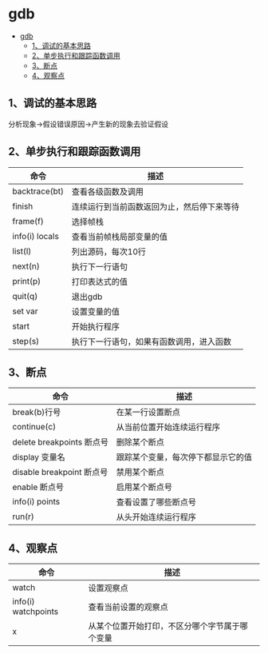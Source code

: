# gdb

<!-- TOC -->

- [gdb](#gdb)
    - [1、调试的基本思路](#1调试的基本思路)
    - [2、单步执行和跟踪函数调用](#2单步执行和跟踪函数调用)
    - [3、断点](#3断点)
    - [4、观察点](#4观察点)

<!-- /TOC -->

## 1、调试的基本思路

分析现象->假设错误原因->产生新的现象去验证假设

## 2、单步执行和跟踪函数调用

|命令|描述|
|-|-|
|backtrace(bt)|查看各级函数及调用|
|finish|连续运行到当前函数返回为止，然后停下来等待|
|frame(f)|选择帧栈|
|info(i) locals|查看当前帧栈局部变量的值|
|list(l)|列出源码，每次10行|
|next(n)|执行下一行语句|
|print(p)|打印表达式的值|
|quit(q)|退出gdb|
|set var|设置变量的值|
|start|开始执行程序|
|step(s)|执行下一行语句，如果有函数调用，进入函数|

## 3、断点

|命令|描述|
|-|-|
|break(b)行号 |在某一行设置断点|
|continue(c) |从当前位置开始连续运行程序|
|delete breakpoints 断点号 |删除某个断点|
|display 变量名 |跟踪某个变量，每次停下都显示它的值|
|disable breakpoint 断点号 |禁用某个断点|
|enable 断点号 |启用某个断点号|
|info(i) points |查看设置了哪些断点号|
|run(r) |从头开始连续运行程序|

## 4、观察点

|命令|描述|
|-|-|
|watch |设置观察点|
|info(i) watchpoints |查看当前设置的观察点|
|x |从某个位置开始打印，不区分哪个字节属于哪个变量|